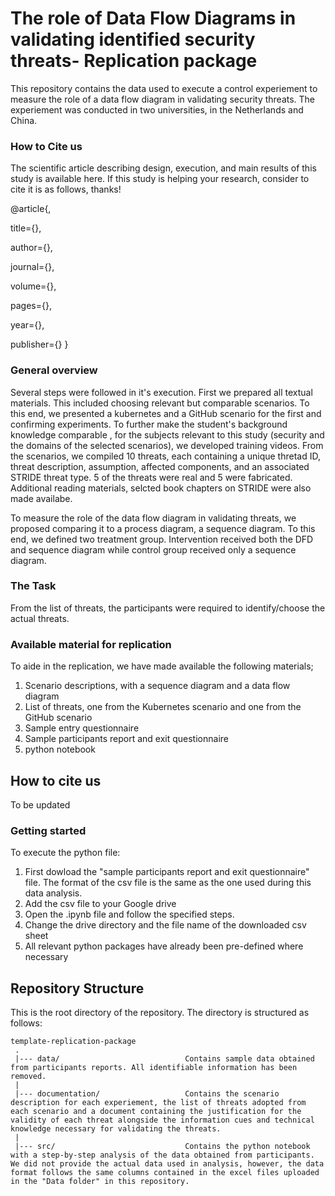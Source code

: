 # The role of Data Flow Diagrams in validating identified security threats- Replication package
This repository contains the data used to execute a control experiement to measure the role of a data flow diagram in validating security threats. The experiement was conducted in two universities, in the Netherlands and China.

### How to Cite us
The scientific article describing design, execution, and main results of this study is available here.
If this study is helping your research, consider to cite it is as follows, thanks!

@article{,

  title={},
  
  author={},
  
  journal={},
  
  volume={},
  
  pages={},
  
  year={},
  
  publisher={}
}

### General overview
Several steps were followed in it's execution. 
First we prepared all textual materials. This included choosing relevant but comparable scenarios. To this end, we presented a kubernetes and a GitHub scenario for the first and confirming experiments. To further make the student's background knowledge comparable , for the subjects relevant to this study (security and the domains of the selected scenarios), we developed training videos.
From the scenarios, we compiled 10 threats, each containing a unique thretad ID, threat description, assumption, affected components, and an associated STRIDE threat type. 5 of the threats were real and 5 were fabricated.
Additional reading materials, selcted book chapters on STRIDE were also made availabe.

To measure the role of the data flow diagram in validating threats, we proposed comparing it to a process diagram, a sequence diagram. To this end, we defined two treatment group. Intervention received both the DFD and sequence diagram while control group received only a sequence diagram.

### The Task
From the list of threats, the participants were required to identify/choose the actual threats.


### Available material for replication
To aide in the replication, we have made available the following materials;
1. Scenario descriptions, with a sequence diagram and a data flow diagram
2. List of threats, one from the Kubernetes scenario and one from the GitHub scenario
3. Sample entry questionnaire
4. Sample participants report and exit questionnaire
5. python notebook

## How to cite us
To be updated


### Getting started
To execute the python file:
1. First dowload the "sample participants report and exit questionnaire" file. The format of the csv file is the same as the one used during this data analysis.
2. Add the csv file to your Google drive
3. Open the .ipynb file and follow the specified steps. 
4. Change the drive directory and the file name of the downloaded csv sheet 
5. All relevant python packages have already been pre-defined where necessary



## Repository Structure
This is the root directory of the repository. The directory is structured as follows:

    template-replication-package
     .
     |--- data/                            Contains sample data obtained from participants reports. All identifiable information has been removed.
     |
     |--- documentation/                   Contains the scenario description for each experiement, the list of threats adopted from each scenario and a document containing the justification for the validity of each threat alongside the information cues and technical knowledge necessary for validating the threats.
     |
     |--- src/                             Contains the python notebook with a step-by-step analysis of the data obtained from participants. We did not provide the actual data used in analysis, however, the data format follows the same columns contained in the excel files uploaded in the "Data folder" in this repository. 
    
    
     
                         
  



